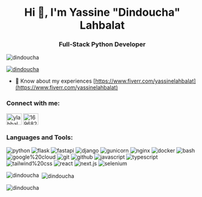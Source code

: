 <h1 align="center">Hi 👋, I'm Yassine "Dindoucha" Lahbalat</h1>
<h3 align="center">Full-Stack Python Developer</h3>

<p align="left"> <img src="https://komarev.com/ghpvc/?username=dindoucha&label=Profile%20views&color=0e75b6&style=flat" alt="dindoucha" /> </p>

<p align="left"> <a href="https://github.com/ryo-ma/github-profile-trophy"><img src="https://github-profile-trophy.vercel.app/?username=dindoucha" alt="dindoucha" /></a> </p>

- 📄 Know about my experiences [https://www.fiverr.com/yassinelahbalat](https://www.fiverr.com/yassinelahbalat)

<h3 align="left">Connect with me:</h3>
<p align="left">
<a href="https://linkedin.com/in/ylahbalat" target="blank"><img align="center" src="https://raw.githubusercontent.com/rahuldkjain/github-profile-readme-generator/master/src/images/icons/Social/linked-in-alt.svg" alt="ylahbalat" height="30" width="40" /></a>
<a href="https://stackoverflow.com/users/16968259" target="blank"><img align="center" src="https://raw.githubusercontent.com/rahuldkjain/github-profile-readme-generator/master/src/images/icons/Social/stack-overflow.svg" alt="16968259" height="30" width="40" /></a>
</p>

<h3 align="left">Languages and Tools:</h3>

![python](https://img.shields.io/badge/python-%23323330.svg?style=for-the-badge&logo=python) ![flask](https://img.shields.io/badge/flask-%23323330.svg?style=for-the-badge&logo=flask) ![fastapi](https://img.shields.io/badge/fastapi-%23323330.svg?style=for-the-badge&logo=fastapi) ![django](https://img.shields.io/badge/django-%23323330.svg?style=for-the-badge&logo=django) ![gunicorn](https://img.shields.io/badge/gunicorn-%23323330.svg?style=for-the-badge&logo=gunicorn) ![nginx](https://img.shields.io/badge/nginx-%23323330.svg?style=for-the-badge&logo=nginx) ![docker](https://img.shields.io/badge/docker-%23323330.svg?style=for-the-badge&logo=docker) ![bash](https://img.shields.io/badge/bash-%23323330.svg?style=for-the-badge&logo=gnubash) ![google%20cloud](https://img.shields.io/badge/google%20cloud-%23323330.svg?style=for-the-badge&logo=googlecloud) ![git](https://img.shields.io/badge/git-%23323330.svg?style=for-the-badge&logo=git) ![github](https://img.shields.io/badge/github-%23323330.svg?style=for-the-badge&logo=github) ![javascript](https://img.shields.io/badge/javascript-%23323330.svg?style=for-the-badge&logo=javascript) ![typescript](https://img.shields.io/badge/typescript-%23323330.svg?style=for-the-badge&logo=typescript) ![tailwind%20css](https://img.shields.io/badge/tailwind%20css-%23323330.svg?style=for-the-badge&logo=tailwindcss) ![react](https://img.shields.io/badge/react-%23323330.svg?style=for-the-badge&logo=react) ![next.js](https://img.shields.io/badge/next.js-%23323330.svg?style=for-the-badge&logo=nextdotjs) ![selenium](https://img.shields.io/badge/selenium-%23323330.svg?style=for-the-badge&logo=selenium)


<p><img align="left" src="https://github-readme-stats.vercel.app/api/top-langs?username=dindoucha&show_icons=true&locale=en&layout=compact" alt="dindoucha" /></p>

<p>&nbsp;<img align="center" src="https://github-readme-stats.vercel.app/api?username=dindoucha&show_icons=true&locale=en" alt="dindoucha" /></p>

<p><img align="center" src="https://github-readme-streak-stats.herokuapp.com/?user=dindoucha&" alt="dindoucha" /></p>

